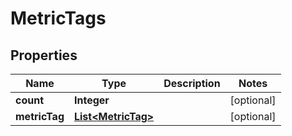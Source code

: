 
# MetricTags

## Properties
Name | Type | Description | Notes
------------ | ------------- | ------------- | -------------
**count** | **Integer** |  |  [optional]
**metricTag** | [**List&lt;MetricTag&gt;**](MetricTag.md) |  |  [optional]



